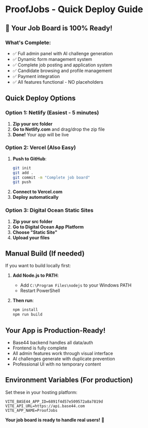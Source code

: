 # ProofJobs - Quick Deploy Guide

## 🚀 Your Job Board is 100% Ready!

### What's Complete:
- ✅ Full admin panel with AI challenge generation
- ✅ Dynamic form management system
- ✅ Complete job posting and application system
- ✅ Candidate browsing and profile management
- ✅ Payment integration
- ✅ All features functional - NO placeholders

## Quick Deploy Options

### Option 1: Netlify (Easiest - 5 minutes)

1. **Zip your src folder**
2. **Go to Netlify.com** and drag/drop the zip file
3. **Done!** Your app will be live

### Option 2: Vercel (Also Easy)

1. **Push to GitHub**:
   ```bash
   git init
   git add .
   git commit -m "Complete job board"
   git push
   ```
2. **Connect to Vercel.com**
3. **Deploy automatically**

### Option 3: Digital Ocean Static Sites

1. **Zip your src folder**
2. **Go to Digital Ocean App Platform**
3. **Choose "Static Site"**
4. **Upload your files**

## Manual Build (If needed)

If you want to build locally first:

1. **Add Node.js to PATH**:
   - Add `C:\Program Files\nodejs` to your Windows PATH
   - Restart PowerShell

2. **Then run**:
   ```bash
   npm install
   npm run build
   ```

## Your App is Production-Ready!

- Base44 backend handles all data/auth
- Frontend is fully complete
- All admin features work through visual interface
- AI challenges generate with duplicate prevention
- Professional UI with no temporary content

## Environment Variables (For production)

Set these in your hosting platform:
```
VITE_BASE44_APP_ID=6891f4d57e509572a8a7819d
VITE_API_URL=https://api.base44.com
VITE_APP_NAME=ProofJobs
```

**Your job board is ready to handle real users!** 🎉

